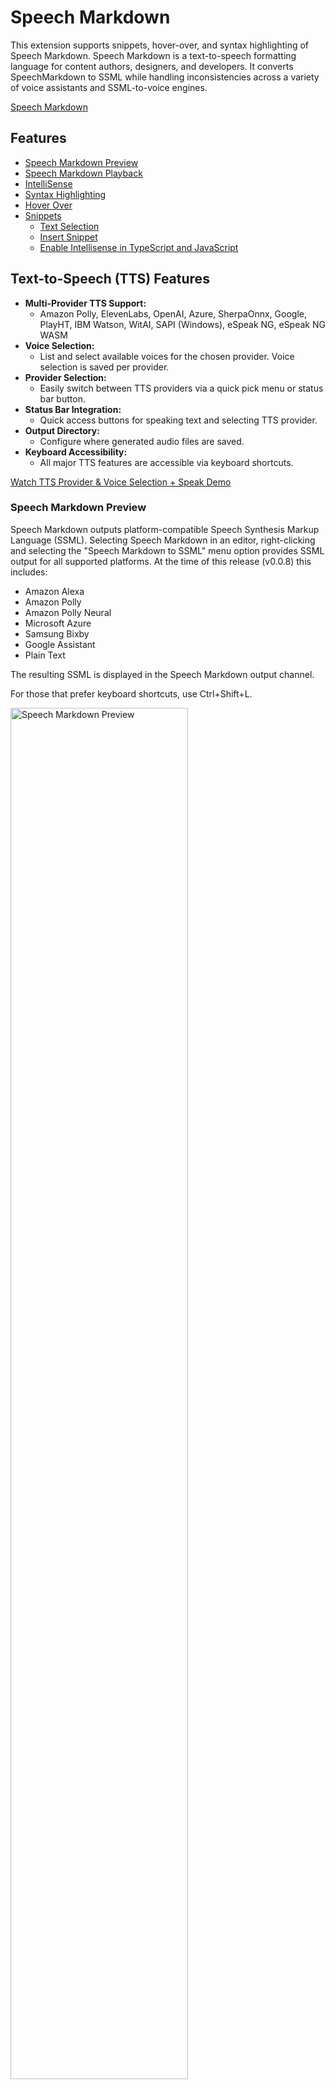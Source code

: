 # Speech Markdown

This extension supports snippets, hover-over, and syntax highlighting of Speech Markdown. Speech Markdown is a text-to-speech formatting language for content authors, designers, and developers. It converts SpeechMarkdown to SSML while handling inconsistencies across a variety of voice assistants and SSML-to-voice engines.

[Speech Markdown](https://speechmarkdown.org)

## Features

- [Speech Markdown Preview](#speech-markdown-preview)
- [Speech Markdown Playback](#speech-markdown-playback)
- [IntelliSense](#intellisense)
- [Syntax Highlighting](#syntax-highlighting)
- [Hover Over](#hover-over)
- [Snippets](#snippets)
  - [Text Selection](#text-selection)
  - [Insert Snippet](#insert-snippet)
  - [Enable Intellisense in TypeScript and JavaScript](#enable-intellisense-in-typescript-and-javascript)

## Text-to-Speech (TTS) Features

- **Multi-Provider TTS Support:**
  - Amazon Polly, ElevenLabs, OpenAI, Azure, SherpaOnnx, Google, PlayHT, IBM Watson, WitAI, SAPI (Windows), eSpeak NG, eSpeak NG WASM
- **Voice Selection:**
  - List and select available voices for the chosen provider. Voice selection is saved per provider.
- **Provider Selection:**
  - Easily switch between TTS providers via a quick pick menu or status bar button.
- **Status Bar Integration:**
  - Quick access buttons for speaking text and selecting TTS provider.
- **Output Directory:**
  - Configure where generated audio files are saved.
- **Keyboard Accessibility:**
  - All major TTS features are accessible via keyboard shortcuts.

[Watch TTS Provider & Voice Selection + Speak Demo](TTS_speak%20provider.mp4)

### Speech Markdown Preview

Speech Markdown outputs platform-compatible Speech Synthesis Markup Language (SSML). Selecting Speech Markdown in an editor, right-clicking and selecting the "Speech Markdown to SSML" menu option provides SSML output for all supported platforms. At the time of this release (v0.0.8) this includes:

- Amazon Alexa
- Amazon Polly
- Amazon Polly Neural
- Microsoft Azure
- Samsung Bixby
- Google Assistant
- Plain Text

The resulting SSML is displayed in the Speech Markdown output channel.

For those that prefer keyboard shortcuts, use Ctrl+Shift+L.

<img src="https://raw.githubusercontent.com/speechmarkdown/speechmarkdown-vscode/master/images/markdownpref.gif" width="75%" alt="Speech Markdown Preview"/>

By default, the starting and ending speak tags are included in the output. This can be disabled in Settings -> Extensions -> SpeechMarkdown -> Include Speak Tags. Here are the current configuration options:

<img src="https://raw.githubusercontent.com/speechmarkdown/speechmarkdown-vscode/master/images/config01.png" width="75%" alt="Configuration"/>

### Speech Markdown Playback

Play SSML generated from Speech Markdown. Highlight and select Speech Markdown in the editor, right-click for a context menu and select either:

- Speak Selected SSML (Amazon Polly)
- Speak Selected SSML (Amazon Neural)

**New:**
- Use the status bar button or `Ctrl+Alt+P` to select a TTS provider.
- Use `Ctrl+Shift+L` to list and select voices for the current provider.
- Use `Ctrl+Shift+S` to speak selected text or the entire document with the chosen provider and voice.
- Output audio files are saved to a configurable directory (see Configuration section).

[Watch TTS Provider & Voice Selection + Speak Demo](TTS_speak%20provider.mp4)

This will invoke the Amazon Polly API and play the generated MP3 file from your system's default MP3 player. In order to authenticate, you need an AWS account and your credentials:

<img src="https://raw.githubusercontent.com/speechmarkdown/speechmarkdown-vscode/master/images/awsconfig.png" width="75%" alt="AWS Configuration"/>

### IntelliSense

As of version 0.0.6, IntelliSense is supported in strings. By default, Visual Studio Code does not support IntelliSense in strings. In order to enable it, please see section [Enable Intellisense in TypeScript and JavaScript](#enable-intellisense-in-typescript-and-javascript). 

<img src="https://raw.githubusercontent.com/speechmarkdown/speechmarkdown-vscode/master/images/intellisense01.gif" width="60%" alt="Syntax highlighting example"/>

Typing any of the following and using ctrl+space will trigger suggestions:

- #[
- (sometext)[
- [
- ; (when used within the brackets of the samples above)

### Syntax Highlighting

Syntax highlighting is supported in JSON, JavaScript, and TypeScript. Any Speech Markdown tags will be highligted within string literals.

<img src="https://raw.githubusercontent.com/speechmarkdown/speechmarkdown-vscode/master/images/syntaxhighlights.png" width="60%" alt="Syntax highlighting example"/>

Languages that support Speech Markdown syntax highlighting are:

- JavaScript
- TypeScript
- JSON
- YAML

### Hover Over

Hover over the mark up text for additional information.

<img src="https://raw.githubusercontent.com/speechmarkdown/speechmarkdown-vscode/master/images/hoverover.png" width="80%" alt="Hover over example"/>

### Snippets

All Speech Markdown snippets start with "smd." Here's a list of available snippets along with sample Speech Markdown it produces.

- smd address - Speaks the selected text as a street address.
```
I'm at (150th CT NE, Redmond, WA)[address].
```
- smd audio - Plays short, pre-recorded audio. Value in the tag should be a fully qualified URL to a publically accessible audio file.
```
!["https://intro.mp3"] Welcome back.
```
- smd bleep - 'Bleep' out the content.
```
You can't say (word)[bleep] on TV.
```
- smd break - A pause in speech. Valid values are none, x-weak, weak, medium, strong, x-strong.
```
A pause [break:"250ms"] then continue.
```
- smd break short - A pause in speech. Value is set in milliseconds or seconds.
```
A pause [250ms] then continue. A longer pause [1s] then continue.
```
- smd characters - Speaks a number or text as individual characters.
```
Countdown: (321)[characters]
The word is spelled: (park)[characters]
```
- smd date - Speak the text as a date. Valid date format values are mdy, dmy, ymd (not universally supported), ydm, md, dm, ym, my, y, m, d.
```
The date is (10-11-12)[date:"mdy"].     // October 11th, 2012
The date is (10-11-12)[date:"dmy"].     // November 10th, 2012
The date is (10-11-12)[date:"ymd"].     // Nov 12th, 2010
The date is (10-11-12)[date:"ydm"].     // December 11th, 2010
The date is (10-11)[date:"md"].         // October 11th
The date is (10-11)[date:"dm"].         // November 10th
The date is (10-11)[date:"ym"].         // November 2010
The date is (10-11)[date:"my"].         // October 2011
The date is (10)[date:"y"].             // 2010
The date is (10)[date:"m"].             // October
The date is (10)[date:"d"].             // 10th
```
- smd disappointed - Sets the spoken text to varying levels of disappointment. Valid disappointed modifiers are low, medium (default), high.
```
We can switch (from disappointed)[disappointed] to (really disappointed)[disappointed:"high"].
```
- smd emphasis - Add or remove emphasis from a word or phrase. Valid values are strong, moderate (default), reduced, none.
```
A (strong)[emphasis:"strong"] level
```
- smd excited - Sets the spoken text to varying levels of excitement. Valid values are strong, moderate (default), reduced, none.
```
We can switch (from excited)[excited] to (really excited)[excited:"high"].
```
- smd expletive - 'Bleep' out the content.
```
You said (word)[expletive] at school.
```
- smd fraction - Speaks the value as a fraction.
```
Add (2/3)[fraction] cup of milk.
Add (1+1/2)[fraction] cups of flour.
```
- smd interjection - Speaks the text in a more expressive voice.
```
(Wow)[interjection], I didn't see that coming.
```
- smd ipa - Provides a phonemic/phonetic pronunciation for the contained text using the International Phonetic Alphabet (IPA).
```
You say, (pecan)[ipa:"pɪˈkɑːn"].
```
- smd lang - Add a lang modifier. Valid values are en-US, en-AU, en-GB, en-IN, de-DE, es-ES, it-IT,j a-JP, fr-FR.
```
In Paris, they pronounce it (Paris)[lang:"fr-FR"].
```
- smd number - Speaks a number as a cardinal: one, twenty, twelve thousand three hundred forty five, etc. (same as cardinal)
```
One, two, (3)[number].
```
- smd ordinal - Speaks a number as an ordinal: first, second, third, etc.
```
The others came in 2nd and (3)[ordinal].
```
- smd phone - Speak the number/value as a 7-digit or 10-digit telephone number.
```
My number is NOT (8675309)[phone:"1"].
```
- smd pitch - Raise or lower the tone (pitch) of the speech. Valid values are x-low, low, medium (default), high, x-high.
```
I can speak with my normal pitch, (but also with a much higher pitch)[pitch:"x-high"].
```
- smd rate - Modify the rate of the speech. Valid values are x-slow, slow, medium (default), fast, x-fast.
```
When I wake up, (I speak quite slowly)[rate:"x-slow"].
```
- smd sub - Substitute one word or phrase with a different word or phrase. Often used to expand/clarify abbreviations.
```
My favorite chemical element is (Al)[sub:"aluminum"],
but Al prefers (Mg)["magnesium"].
```
- smd time - Add a time modifier. Valid values are hms12, hms24.
```
The time is (2:30pm)[time:"hms12"].
The time is (2:30pm)[time:"hms24"].
```
- smd unit - Speaks the value as a unit. Can be a number and unit or just a unit. (e.g. 10 foot, 10 ft, 10 mi, foot, ft, 6'3")
```
I would walk (500 mi)[unit]
```
- smd volume - Modify the volume of the speech. Valid volume modifiers are silent, x-soft, soft, medium, loud, x-loud. Default to medium if not specified.
```
Normal volume for the first sentence. (Louder volume for the second sentence)[volume:"x-loud"].
```
- smd voice - Apply voice modifier and use any Alexa voice. Valid values are Ivy,Joanna, Joey, Justin,Kendra, Kimberly, Matthew, Salli, Nicole, Russell, Amy, Brian, Emma, Aditi, Raveena, Hans, Marlene, Vicki, Conchita, Enrique, Carla, Giorgio, Mizuki, Takumi, Celine, Lea, and Mathieu.
```
Why do you keep switching voices (from one)[voice:"Brian"] (to the other)[voice:"Kendra"]?
```
- smd voice default - Sets the spoken text back to the normal voice for the plaform. Useful when switching to different voices.
```
#[defaults] Now back to normal speech.
```
- smd voice device - Apply voice modifier and switch back to the default device voice.
```
#[voice:'device'] Now back to normal speech.
```
- smd voice dj - Sets the spoken text similar to how a music/media announcer would speak them.
```
#[dj] Welcome back to the Morning Zoo!
```
- smd voice de-DE - Apply voice modifier and limit to de-DE Alexa voices. Valid values are Hans, Marlene, and Vicki.
```
(Wie geht's?)[voice:'Vicki';lang:'de-DE']
```
- smd voice en-AU - Apply voice modifier and limit to en-AU Alexa voices. Valid values are Nicole and Russell.
```
(Bob's gone walkabout)[voice:'Nicole';lang:'en-AU']
```
- smd voice en-ES - Apply voice modifier and limit to es-ES Alexa voices. Valid values are Conchita and Enrique.
```
(Ser pan comido)[voice:'Conchita';lang:'en-ES']
```
- smd voice en-GB - Apply voice modifier and limit to en-GB Alexa voices. Valid values are Amy, Brian, and Emma.
```
(Look on the bright side of life)[voice:'Brian';lang:'en-GB']
```
- smd voice en-IN - Apply voice modifier and limit to en-IN Alexa voices. Valid values are Aditi and Raveena.
```
(How are you?)[voice:'Aditi';lang:'en-IN']
```
- smd voice en-US - Apply voice modifier and limit to en-US Alexa voices. Valid values are Ivy, Joanna, Joey, Justin, Kendra, Kimberly, Matthew, and Salli.
```
(I don't sound like Alexa.)[voice:'Salli';lang:'en-US']
```
- smd voice fr-FR - Apply voice modifier and limit to fr-FR Alexa voices. Valid values are Celine, Lea, and Mathieu.
```
(Ça marche!)[voice:'Mathieu';lang:'fr-FR']
```
- smd voice it-IT - Apply voice modifier and limit to it-IT Alexa voices. Valid values are Carla and Giorgio.
```
(In bocca al lupo)[voice:'Carla';lang:'it-IT']
```
- smd voice ja-JP - Apply voice modifier and limit to ja-JP Alexa voices. Valid values are Mizuki and Takumi.
```
(海千山千)[voice:'Mizuki';lang:'ja-JP']
```
- smd voice newscaster - Sets the spoken text similar to how a news announcer would speak them.
```
#[newscaster] And now for today's top stories.
```
- smd whisper - Speak text in a whispered voice.
```
I want to tell you a secret. (I am not a real human.)[whisper]
```
There are two approaches to applying snippets.

#### Text Selection

1. Highlight the text.
2. Select F1
3. Locate the _Insert Snippets_ command
4. Locate the Speech Markdown snippet

<img src="https://raw.githubusercontent.com/speechmarkdown/speechmarkdown-vscode/master/images/snippetsample01.gif" width="80%" alt="Snippet text selection"/>

#### Insert Snippet

1. Position the cursor in the string literal where you want to insert a snippet.
2. Type "smd" and use _ctrl+space bar_
3. Select the snippet

<img src="https://raw.githubusercontent.com/speechmarkdown/speechmarkdown-vscode/master/images/snippetsample02.gif" width="65%" alt="Snippet text selection"/>

#### Enable Intellisense in TypeScript and JavaScript

By default Visual Studio Code does not provide IntelliSense handling in strings. For more information, please see:

[TS/JS Path Quick Suggestion IntelliSense Does Not Work Unless QuickSuggestions.strings is enabled #23962](https://github.com/microsoft/vscode/issues/23962)

**NOTE:** IntelliSense in strings is _not_ available in JSON or YAML. If you wish to use Intellisense in JSON files you can temporarily change the file extension to _js_.

If you wish to enabled IntelliSense in strings apply the following settings to your project folder.

1. Create a .vscode folder
2. Add the following settings to a new settings.json file:

```json
 "editor.quickSuggestions": {
    "other": true,
    "comments": false,
    "strings": true
  }
```

<img src="https://raw.githubusercontent.com/speechmarkdown/speechmarkdown-vscode/master/images/enableperproject.png" width="80%" alt="Intellisense Directions"/>

Once configured, IntelliSense works in JavaScript and TypeScript:

<img src="https://raw.githubusercontent.com/speechmarkdown/speechmarkdown-vscode/master/images/snippetsample02.gif" width="80%" alt="IntelliSense Sample Snippets"/>

## Commands & Hotkeys

| Command                                 | Description                                 | Default Hotkey      |
|------------------------------------------|---------------------------------------------|---------------------|
| `speechmarkdown.speakText`               | Speak selected text or entire document      | Ctrl+Shift+S        |
| `speechmarkdown.listVoices`              | List and select available voices            | Ctrl+Shift+L        |
| `speechmarkdown.selectTTSProvider`       | Select TTS provider                         | Ctrl+Alt+P          |
| `extension.speechmarkdownpreview`        | Convert Speech Markdown to SSML (selection) | *(Command Palette)* |
| `extension.speechmarkdownspeakpolly`     | Speak selected SSML (Amazon Polly)          | *(Command Palette)* |
| `extension.speechmarkdownspeakpollyneural`| Speak selected SSML (Amazon Neural)         | *(Command Palette)* |

> **Tip:** All commands are available from the Command Palette (`Ctrl+Shift+P`).

## Configuration

Set these in your VS Code settings (`settings.json` or via the Settings UI):

- **Provider Credentials & Options**
  - `speechmarkdown.ttsProvider`: Select the default TTS provider.
  - `speechmarkdown.aws.accessKeyId`, `speechmarkdown.aws.secretAccessKey`, `speechmarkdown.aws.region`, `speechmarkdown.aws.voice`
  - `speechmarkdown.elevenLabs.apiKey`, `speechmarkdown.elevenLabs.voiceId`
  - `speechmarkdown.openai.apiKey`, `speechmarkdown.openai.voice`, `speechmarkdown.openai.model`
  - `speechmarkdown.azure.subscriptionKey`, `speechmarkdown.azure.region`, `speechmarkdown.azure.voice`
  - `speechmarkdown.google.keyFilePath`, `speechmarkdown.google.voice`
  - `speechmarkdown.playht.apiKey`, `speechmarkdown.playht.userId`, `speechmarkdown.playht.voice`
  - `speechmarkdown.watson.apiKey`, `speechmarkdown.watson.region`, `speechmarkdown.watson.instanceId`, `speechmarkdown.watson.voice`
  - `speechmarkdown.witai.token`, `speechmarkdown.witai.voice`
  - `speechmarkdown.sapi.voice`
  - `speechmarkdown.espeak.voice`
  - `speechmarkdown.espeakWasm.voice`
  - `speechmarkdown.sherpa.modelPath`, `speechmarkdown.sherpa.token`, `speechmarkdown.sherpa.voice`

- **Output**
  - `speechmarkdown.outputDir`: Directory to save generated audio files.

![Output Directory Setting](ttsouput.png)

## Accessibility

- All major commands are accessible via keyboard shortcuts.
- Status bar buttons are screen reader friendly.
- Quick pick menus for provider and voice selection.

